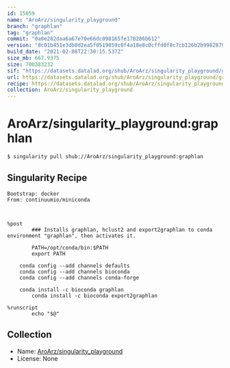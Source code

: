 ```yaml
---
id: 15059
name: "AroArz/singularity_playground"
branch: "graphlan"
tag: "graphlan"
commit: "0a0e282daa6a67e70e66dc098165fe178286b612"
version: "8c01b451e3db8d2ea5f0519059c0f4a18e8c0cffd0f8c7cb126b2b998287079e"
build_date: "2021-02-08T22:30:15.537Z"
size_mb: 667.9375
size: 700383232
sif: "https://datasets.datalad.org/shub/AroArz/singularity_playground/graphlan/2021-02-08-0a0e282d-8c01b451/8c01b451e3db8d2ea5f0519059c0f4a18e8c0cffd0f8c7cb126b2b998287079e.sif"
url: https://datasets.datalad.org/shub/AroArz/singularity_playground/graphlan/2021-02-08-0a0e282d-8c01b451/
recipe: https://datasets.datalad.org/shub/AroArz/singularity_playground/graphlan/2021-02-08-0a0e282d-8c01b451/Singularity
collection: AroArz/singularity_playground
---
```


# AroArz/singularity_playground:graphlan

```bash
$ singularity pull shub://AroArz/singularity_playground:graphlan
```

## Singularity Recipe

```singularity
Bootstrap: docker
From: continuumio/miniconda



%post
        ### Installs graphlan, hclust2 and export2graphlan to conda environment "graphlan", then activates it.

        PATH=/opt/conda/bin:$PATH
        export PATH

	conda config --add channels defaults
	conda config --add channels bioconda
	conda config --add channels conda-forge

	conda install -c bioconda graphlan
        conda install -c bioconda export2graphlan

%runscript
        echo "$@"
```

## Collection

 - Name: [AroArz/singularity_playground](https://github.com/AroArz/singularity_playground)
 - License: None

